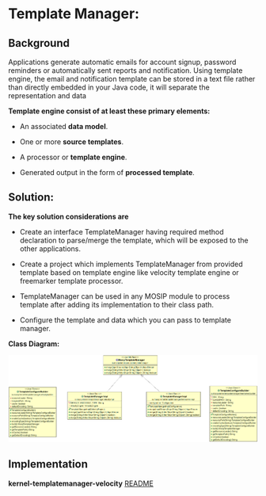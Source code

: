 # Template Manager:

## Background

Applications generate automatic emails for account signup, password reminders or automatically sent reports and notification. Using template engine, the email and notification template can be stored in a text file rather than directly embedded in your Java code, it will separate the representation and data

**Template engine consist of at least these primary elements:**

* An associated **data model**.


* One or more **source templates**.


* A processor or **template engine**.


* Generated output in the form of **processed template**.



## Solution:

**The key solution considerations are**


- Create an interface TemplateManager having required method declaration to parse/merge the template, which will be exposed to the other applications.


- Create a project which implements TemplateManager from provided template based on template engine like velocity template engine or freemarker template processor.


- TemplateManager can be used in any MOSIP module to process template after adding its implementation to their class path.


- Configure the template and data which you can pass to template manager.




**Class Diagram:**



![kernel_templatemanager_classdiagram](_images/kernel-templatemanager-cd.png)




## Implementation


**kernel-templatemanager-velocity** [README](../../../kernel/kernel-templatemanager-velocity/README.md)
